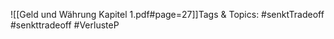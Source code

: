 
![[Geld und Währung Kapitel 1.pdf#page=27]]Tags & Topics:
   #senktTradeoff
   #senkttradeoff
   #VerlusteP